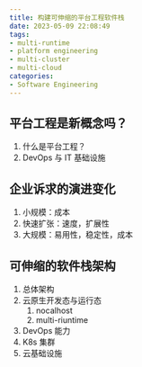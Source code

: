 ```yaml
---
title: 构建可伸缩的平台工程软件栈
date: 2023-05-09 22:08:49
tags: 
- multi-runtime
- platform engineering
- multi-cluster
- multi-cloud
categories:
- Software Engineering
---
```


## 平台工程是新概念吗？

1. 什么是平台工程？
2. DevOps 与 IT 基础设施



## 企业诉求的演进变化

1. 小规模：成本
2. 快速扩张：速度，扩展性
3. 大规模：易用性，稳定性，成本



## 可伸缩的软件栈架构

1. 总体架构
2. 云原生开发态与运行态
   1. nocalhost
   2. multi-riuntime
3. DevOps 能力
4. K8s 集群
5. 云基础设施
